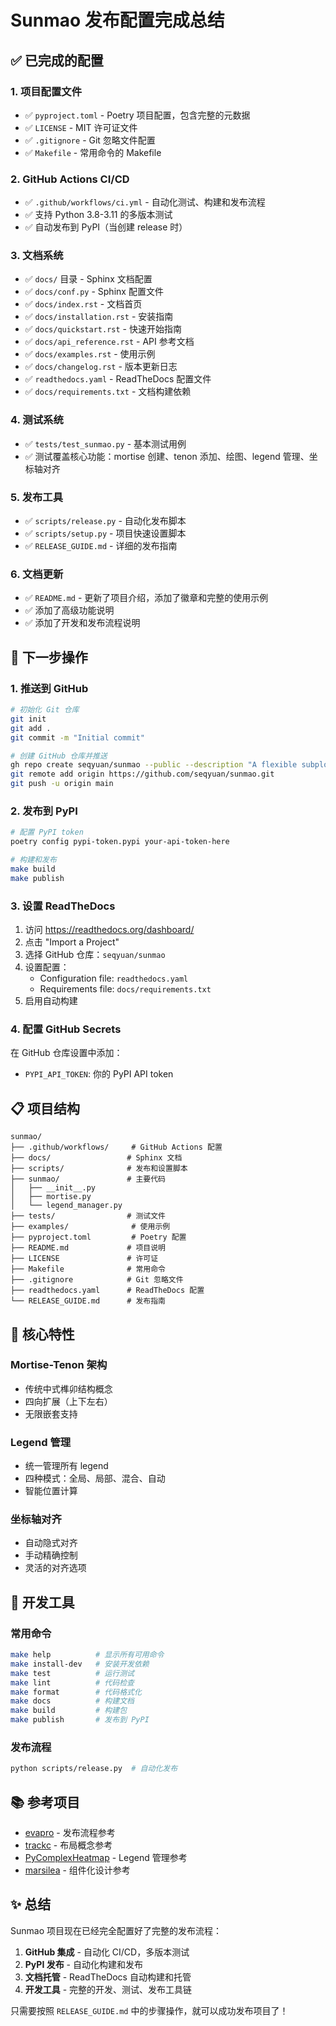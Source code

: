 # Sunmao 发布配置完成总结

## ✅ 已完成的配置

### 1. 项目配置文件
- ✅ `pyproject.toml` - Poetry 项目配置，包含完整的元数据
- ✅ `LICENSE` - MIT 许可证文件
- ✅ `.gitignore` - Git 忽略文件配置
- ✅ `Makefile` - 常用命令的 Makefile

### 2. GitHub Actions CI/CD
- ✅ `.github/workflows/ci.yml` - 自动化测试、构建和发布流程
- ✅ 支持 Python 3.8-3.11 的多版本测试
- ✅ 自动发布到 PyPI（当创建 release 时）

### 3. 文档系统
- ✅ `docs/` 目录 - Sphinx 文档配置
- ✅ `docs/conf.py` - Sphinx 配置文件
- ✅ `docs/index.rst` - 文档首页
- ✅ `docs/installation.rst` - 安装指南
- ✅ `docs/quickstart.rst` - 快速开始指南
- ✅ `docs/api_reference.rst` - API 参考文档
- ✅ `docs/examples.rst` - 使用示例
- ✅ `docs/changelog.rst` - 版本更新日志
- ✅ `readthedocs.yaml` - ReadTheDocs 配置文件
- ✅ `docs/requirements.txt` - 文档构建依赖

### 4. 测试系统
- ✅ `tests/test_sunmao.py` - 基本测试用例
- ✅ 测试覆盖核心功能：mortise 创建、tenon 添加、绘图、legend 管理、坐标轴对齐

### 5. 发布工具
- ✅ `scripts/release.py` - 自动化发布脚本
- ✅ `scripts/setup.py` - 项目快速设置脚本
- ✅ `RELEASE_GUIDE.md` - 详细的发布指南

### 6. 文档更新
- ✅ `README.md` - 更新了项目介绍，添加了徽章和完整的使用示例
- ✅ 添加了高级功能说明
- ✅ 添加了开发和发布流程说明

## 🚀 下一步操作

### 1. 推送到 GitHub
```bash
# 初始化 Git 仓库
git init
git add .
git commit -m "Initial commit"

# 创建 GitHub 仓库并推送
gh repo create seqyuan/sunmao --public --description "A flexible subplot layout library for matplotlib"
git remote add origin https://github.com/seqyuan/sunmao.git
git push -u origin main
```

### 2. 发布到 PyPI
```bash
# 配置 PyPI token
poetry config pypi-token.pypi your-api-token-here

# 构建和发布
make build
make publish
```

### 3. 设置 ReadTheDocs
1. 访问 https://readthedocs.org/dashboard/
2. 点击 "Import a Project"
3. 选择 GitHub 仓库：`seqyuan/sunmao`
4. 设置配置：
   - Configuration file: `readthedocs.yaml`
   - Requirements file: `docs/requirements.txt`
5. 启用自动构建

### 4. 配置 GitHub Secrets
在 GitHub 仓库设置中添加：
- `PYPI_API_TOKEN`: 你的 PyPI API token

## 📋 项目结构

```
sunmao/
├── .github/workflows/     # GitHub Actions 配置
├── docs/                 # Sphinx 文档
├── scripts/              # 发布和设置脚本
├── sunmao/               # 主要代码
│   ├── __init__.py
│   ├── mortise.py
│   └── legend_manager.py
├── tests/                # 测试文件
├── examples/              # 使用示例
├── pyproject.toml         # Poetry 配置
├── README.md             # 项目说明
├── LICENSE               # 许可证
├── Makefile              # 常用命令
├── .gitignore            # Git 忽略文件
├── readthedocs.yaml      # ReadTheDocs 配置
└── RELEASE_GUIDE.md      # 发布指南
```

## 🎯 核心特性

### Mortise-Tenon 架构
- 传统中式榫卯结构概念
- 四向扩展（上下左右）
- 无限嵌套支持

### Legend 管理
- 统一管理所有 legend
- 四种模式：全局、局部、混合、自动
- 智能位置计算

### 坐标轴对齐
- 自动隐式对齐
- 手动精确控制
- 灵活的对齐选项

## 🔧 开发工具

### 常用命令
```bash
make help          # 显示所有可用命令
make install-dev   # 安装开发依赖
make test          # 运行测试
make lint          # 代码检查
make format        # 代码格式化
make docs          # 构建文档
make build         # 构建包
make publish       # 发布到 PyPI
```

### 发布流程
```bash
python scripts/release.py  # 自动化发布
```

## 📚 参考项目

- [evapro](https://github.com/seqyuan/evapro) - 发布流程参考
- [trackc](https://github.com/seqyuan/trackc) - 布局概念参考
- [PyComplexHeatmap](https://github.com/DingWB/PyComplexHeatmap) - Legend 管理参考
- [marsilea](https://github.com/Marsilea-viz/marsilea) - 组件化设计参考

## ✨ 总结

Sunmao 项目现在已经完全配置好了完整的发布流程：

1. **GitHub 集成** - 自动化 CI/CD，多版本测试
2. **PyPI 发布** - 自动化构建和发布
3. **文档托管** - ReadTheDocs 自动构建和托管
4. **开发工具** - 完整的开发、测试、发布工具链

只需要按照 `RELEASE_GUIDE.md` 中的步骤操作，就可以成功发布项目了！
